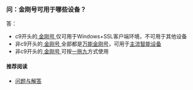 ### 问：金刚号可用于哪些设备？

答：

- c9开头的[ 金刚号 ](https://a2zitpro.github.io/web/金刚号)仅可用于Windows+SSL客户端环境，不可用于其他设备
- 非c9开头的[ 金刚号 ](https://a2zitpro.github.io/web/金刚号)全部都是[万能金刚号](https://a2zitpro.github.io/web/万能金刚号)，可用于[主流智能设备](https://a2zitpro.github.io/web/万能金刚号)
- 非c9开头的[ 金刚号 ](https://a2zitpro.github.io/web/金刚号)可按[一拖九](https://a2zitpro.github.io/web/一拖九)方式使用

#### 推荐阅读
- [ 问题与解答 ](https://a2zitpro.github.io/web/问题与解答)
